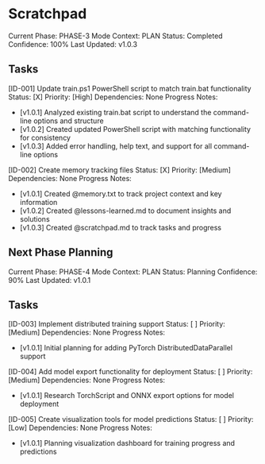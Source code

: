 # Scratchpad

Current Phase: PHASE-3
Mode Context: PLAN
Status: Completed
Confidence: 100%
Last Updated: v1.0.3

## Tasks

[ID-001] Update train.ps1 PowerShell script to match train.bat functionality
Status: [X] Priority: [High]
Dependencies: None
Progress Notes:
- [v1.0.1] Analyzed existing train.bat script to understand the command-line options and structure
- [v1.0.2] Created updated PowerShell script with matching functionality for consistency
- [v1.0.3] Added error handling, help text, and support for all command-line options

[ID-002] Create memory tracking files
Status: [X] Priority: [Medium]
Dependencies: None
Progress Notes:
- [v1.0.1] Created @memory.txt to track project context and key information
- [v1.0.2] Created @lessons-learned.md to document insights and solutions
- [v1.0.3] Created @scratchpad.md to track tasks and progress

## Next Phase Planning

Current Phase: PHASE-4
Mode Context: PLAN
Status: Planning
Confidence: 90%
Last Updated: v1.0.1

## Tasks

[ID-003] Implement distributed training support
Status: [ ] Priority: [Medium]
Dependencies: None
Progress Notes:
- [v1.0.1] Initial planning for adding PyTorch DistributedDataParallel support

[ID-004] Add model export functionality for deployment
Status: [ ] Priority: [Medium]
Dependencies: None
Progress Notes:
- [v1.0.1] Research TorchScript and ONNX export options for model deployment

[ID-005] Create visualization tools for model predictions
Status: [ ] Priority: [Low]
Dependencies: None
Progress Notes:
- [v1.0.1] Planning visualization dashboard for training progress and predictions 